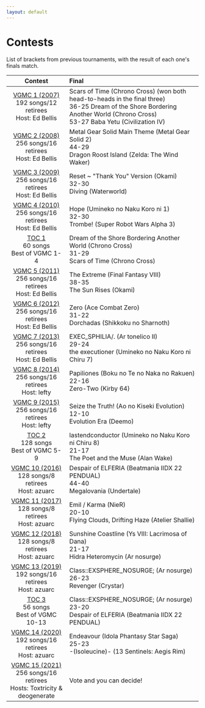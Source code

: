 ```yaml
---
layout: default
---
```


# Contests

List of brackets from previous tournaments, with the result of each one's finals match.

 Contest | Final
:-------:|:-----
[VGMC 1 (2007)](http://www.bracketmaker.com/tlist.cfm?tid=229929)<br>192 songs/12 retirees<br>Host: Ed Bellis | Scars of Time (Chrono Cross) (won both head-to-heads in the final three)<br>36-25 Dream of the Shore Bordering Another World (Chrono Cross)<br>53-27 Baba Yetu (Civilization IV)
[VGMC 2 (2008)](http://www.bracketmaker.com/tlist.cfm?tid=276389)<br>256 songs/16 retirees<br>Host: Ed Bellis | Metal Gear Solid Main Theme (Metal Gear Solid 2)<br>44-29<br>Dragon Roost Island (Zelda: The Wind Waker)
[VGMC 3 (2009)](http://www.bracketmaker.com/tlist.cfm?tid=327002)<br>256 songs/16 retirees<br>Host: Ed Bellis | Reset ~ "Thank You" Version (Okami)<br>32-30<br>Diving (Waterworld)
[VGMC 4 (2010)](http://www.bracketmaker.com/tlist.cfm?tid=364957)<br>256 songs/16 retirees<br>Host: Ed Bellis | Hope (Umineko no Naku Koro ni 1)<br>32-30<br>Trombe! (Super Robot Wars Alpha 3)
[TOC 1](http://www.bracketmaker.com/tmenu.cfm?tid=379471)<br>60 songs<br>Best of VGMC 1-4 | Dream of the Shore Bordering Another World (Chrono Cross)<br>31-29<br>Scars of Time (Chrono Cross)
[VGMC 5 (2011)](http://www.bracketmaker.com/tlist.cfm?tid=397610)<br>256 songs/16 retirees<br>Host: Ed Bellis | The Extreme (Final Fantasy VIII)<br>38-35<br>The Sun Rises (Okami)
[VGMC 6 (2012)](http://www.bracketmaker.com/tlist.cfm?tid=426428)<br>256 songs/16 retirees<br>Host: Ed Bellis | Zero (Ace Combat Zero)<br>31-22<br>Dorchadas (Shikkoku no Sharnoth)
[VGMC 7 (2013)](http://www.bracketmaker.com/tlist.cfm?tid=444450)<br>256 songs/16 retirees<br>Host: Ed Bellis | EXEC_SPHILIA/. (Ar tonelico II)<br>29-24<br>the executioner (Umineko no Naku Koro ni Chiru 7)
[VGMC 8 (2014)](http://www.bracketmaker.com/tmenu.cfm?tid=454368)<br>256 songs/16 retirees<br>Host: lefty | Papiliones (Boku no Te no Naka no Rakuen)<br>22-16<br>Zero-Two (Kirby 64)
[VGMC 9 (2015)](http://www.bracketmaker.com/tmenu.cfm?tid=459544)<br>256 songs/16 retirees<br>Host: lefty | Seize the Truth! (Ao no Kiseki Evolution)<br>12-10<br>Evolution Era (Deemo)
[TOC 2](http://www.bracketmaker.com/tmenu.cfm?tid=463073)<br>128 songs<br>Best of VGMC 5-9 | lastendconductor (Umineko no Naku Koro ni Chiru 8)<br>21-17<br>The Poet and the Muse (Alan Wake)
[VGMC 10 (2016)](http://www.bracketmaker.com/tmenu.cfm?tid=463073)<br>128 songs/8 retirees<br>Host: azuarc | Despair of ELFERIA (Beatmania IIDX 22 PENDUAL)<br>44-40<br>Megalovania (Undertale)
[VGMC 11 (2017)](http://www.bracketmaker.com/tlist.cfm?tid=466312)<br>128 songs/8 retirees<br>Host: azuarc | Emil / Karma (NieR)<br>20-10<br>Flying Clouds, Drifting Haze (Atelier Shallie)
[VGMC 12 (2018)](http://www.bracketmaker.com/tlist.cfm?tid=469506)<br>128 songs/8 retirees<br>Host: azuarc | Sunshine Coastline (Ys VIII: Lacrimosa of Dana)<br>21-17<br>Hidra Heteromycin (Ar nosurge)
[VGMC 13 (2019)](http://www.bracketmaker.com/tlist.cfm?tid=471679)<br>192 songs/16 retirees<br>Host: azuarc | Class::EXSPHERE_NOSURGE; (Ar nosurge)<br>26-23<br>Revenger (Crystar)
[TOC 3](http://www.bracketmaker.com/tlist.cfm?tid=473292)<br>56 songs<br>Best of VGMC 10-13 | Class::EXSPHERE_NOSURGE; (Ar nosurge)<br>23-20<br>Despair of ELFERIA (Beatmania IIDX 22 PENDUAL)
[VGMC 14 (2020)](http://www.bracketmaker.com/tlist.cfm?tid=473292)<br>192 songs/16 retirees<br>Host: azuarc | Endeavour (Idola Phantasy Star Saga)<br>25-23<br>-(Isoleucine)- (13 Sentinels: Aegis Rim)
[VGMC 15 (2021)](https://gamefaqs.gamespot.com/boards/8-gamefaqs-contests?search=vgmc)<br>256 songs/16 retirees<br>Hosts: Toxtricity & deogenerate | Vote and you can decide!
